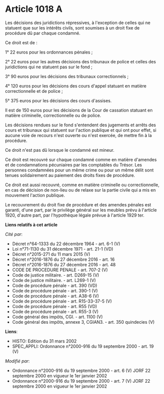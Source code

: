 # Article 1018 A

Les décisions des juridictions répressives, à l'exception de celles qui ne statuent que sur les intérêts civils, sont
soumises à un droit fixe de procédure dû par chaque condamné.

Ce droit est de :

1° 22 euros pour les ordonnances pénales ;

2° 22 euros pour les autres décisions des tribunaux de police et celles des juridictions qui ne statuent pas sur le fond ;

3° 90 euros pour les décisions des tribunaux correctionnels ;

4° 120 euros pour les décisions des cours d'appel statuant en matière correctionnelle et de police ;

5° 375 euros pour les décisions des cours d'assises.

Il est de 150 euros pour les décisions de la Cour de cassation statuant en matière criminelle, correctionnelle ou de police.

Les décisions rendues sur le fond s'entendent des jugements et arrêts des cours et tribunaux qui statuent sur l'action
publique et qui ont pour effet, si aucune voie de recours n'est ouverte ou n'est exercée, de mettre fin à la procédure.

Ce droit n'est pas dû lorsque le condamné est mineur.

Ce droit est recouvré sur chaque condamné comme en matière d'amendes et de condamnations pécuniaires par les comptables du
Trésor. Les personnes condamnées pour un même crime ou pour un même délit sont tenues solidairement au paiement des droits
fixes de procédure.

Ce droit est aussi recouvré, comme en matière criminelle ou correctionnelle, en cas de décision de non-lieu ou de relaxe sur
la partie civile qui a mis en mouvement l'action publique.

Le recouvrement du droit fixe de procédure et des amendes pénales est garanti, d'une part, par le privilège général sur les
meubles prévu à l'article 1920, d'autre part, par l'hypothèque légale prévue à l'article 1929 ter.

**Liens relatifs à cet article**

_Cité par_:

  - Décret n°64-1333 du 22 décembre 1964 - art. 6-1 (V)
  - Loi n°71-1130 du 31 décembre 1971 - art. 21-1 (VD)
  - Décret n°2015-271 du 11 mars 2015 (V)
  - Décret n°2016-1876 du 27 décembre 2016 - art. 16
  - Décret n°2016-1876 du 27 décembre 2016 - art. 48
  - CODE DE PROCEDURE PENALE - art. 707-2 (V)
  - Code de justice militaire. - art. D269-15 (V)
  - Code de justice militaire. - art. L269-1 (V)
  - Code de procédure pénale - art. 390 (VD)
  - Code de procédure pénale - art. 390-1 (V)
  - Code de procédure pénale - art. A38-6 (V)
  - Code de procédure pénale - art. R15-33-37-5 (V)
  - Code de procédure pénale - art. R55 (VD)
  - Code de procédure pénale - art. R55-3 (V)
  - Code général des impôts, CGI. - art. 1100 (V)
  - Code général des impôts, annexe 3, CGIAN3. - art. 350 quindecies (V)

**Liens**:

  - HISTO: Edition du 31 mars 2002
  - SPEC_APPLI: Ordonnance n°2000-916 du 19 septembre 2000 - art. 19 (V)

_Modifié par_:

  - Ordonnance n°2000-916 du 19 septembre 2000 - art. 6 (V) JORF 22 septembre 2000 en vigueur le 1er janvier 2002
  - Ordonnance n°2000-916 du 19 septembre 2000 - art. 7 (V) JORF 22 septembre 2000 en vigueur le 1er janvier 2002
